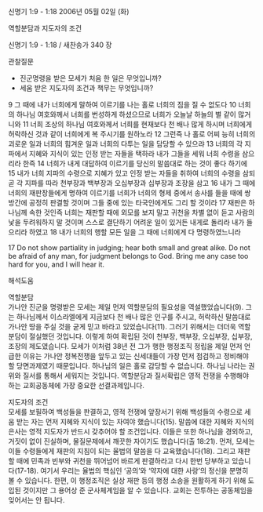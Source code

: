 신명기 1:9 - 1:18 
2006년 05월 02일 (화)

역할분담과 지도자의 조건



신명기 1:9 - 1:18 / 새찬송가 340 장


관찰질문
- 진군명령을 받은 모세가 처음 한 일은 무엇입니까?
- 세움 받은 지도자의 조건과 책무는 무엇입니까?

9 그 때에 내가 너희에게 말하여 이르기를 나는 홀로 너희의 짐을 질 수 없도다 10 너희의 하나님 여호와께서 너희를 번성하게 하셨으므로 너희가 오늘날 하늘의 별 같이 많거니와 11 너희 조상의 하나님 여호와께서 너희를 현재보다 천 배나 많게 하시며 너희에게 허락하신 것과 같이 너희에게 복 주시기를 원하노라 12 그런즉 나 홀로 어찌 능히 너희의 괴로운 일과 너희의 힘겨운 일과 너희의 다투는 일을 담당할 수 있으랴 13 너희의 각 지파에서 지혜와 지식이 있는 인정 받는 자들을 택하라 내가 그들을 세워 너희 수령을 삼으리라 한즉 14 너희가 내게 대답하여 이르기를 당신의 말씀대로 하는 것이 좋다 하기에 15 내가 너희 지파의 수령으로 지혜가 있고 인정 받는 자들을 취하여 너희의 수령을 삼되 곧 각 지파를 따라 천부장과 백부장과 오십부장과 십부장과 조장을 삼고 16 내가 그 때에 너희의 재판장들에게 명하여 이르기를 너희가 너희의 형제 중에서 송사를 들을 때에 쌍방간에 공정히 판결할 것이며 그들 중에 있는 타국인에게도 그리 할 것이라 17 재판은 하나님께 속한 것인즉 너희는 재판할 때에 외모를 보지 말고 귀천을 차별 없이 듣고 사람의 낯을 두려워하지 말 것이며 스스로 결단하기 어려운 일이 있거든 내게로 돌리라 내가 들으리라 하였고 18 내가 너희의 행할 모든 일을 그 때에 너희에게 다 명령하였느니라 

17  Do not show partiality in judging; hear both small and great alike. Do not be afraid of any man, for judgment belongs to God. Bring me any case too hard for you, and I will hear it.

해석도움





역할분담  
가나안 진군을 명령받은 모세는 제일 먼저 역할분담의 필요성을 역설했었습니다(9). 그는 하나님께서 이스라엘에게 지금보다 천 배나 많은 인구를 주시고, 허락하신 말씀대로 가나안 땅을 주실 것을 굳게 믿고 바라고 있었습니다(11). 그러기 위해서는 더더욱 역할분담이 절실했던 것입니다. 이렇게 하여 확립된 것이 천부장, 백부장, 오십부장, 십부장, 조장의 제도였습니다. 모세가 이처럼 38년 전 그가 행한 행정조직 정립을 제일 먼저 언급한 이유는 가나안 정복전쟁을 앞두고 있는 신세대들이 가장 먼저 점검하고 정비해야 할 당면과제였기 때문입니다. 하나님의 일은 홀로 감당할 수 없습니다. 하나님 나라는 권위와 질서를 통해서 세워지는 것입니다. 역할분담과 질서확립은 영적 전쟁을 수행해야 하는 교회공동체에 가장 중요한 선결과제입니다.

지도자의 조건  
모세를 보필하여 백성들을 판결하고, 영적 전쟁에 앞장서기 위해 백성들의 수령으로 세움 받는 자는 먼저 지혜와 지식이 있는 자여야 했습니다(15). 말씀에 대한 지혜와 지식의 은사는 영적 지도자가 반드시 갖추어야 할 조건입니다. 이들은 또한 하나님을 경외하고, 거짓이 없이 진실하며, 물질문제에서 깨끗한 자이기도 했습니다(출 18:21). 먼저, 모세는 이들 수령들에게 재판의 지침이 되는 율법의 말씀을 다 교육했습니다(18). 그리고 재판할 때에 민족과 빈부와 귀천을 뛰어넘어 바르게 판결하라고 다시 한번 당부하고 있습니다(17-18). 여기서 우리는 율법의 핵심인 ‘공의’와 ‘약자에 대한 사랑’의 정신을 분명히 볼 수 있습니다. 한편, 이 행정조직은 실상 재판 등의 행정 소송을 원활하게 하기 위해 도입된 것이지만 그 용어상 준 군사체계임을 알 수 있습니다. 교회는 전투하는 공동체임을 잊어서는 안 됩니다.